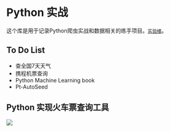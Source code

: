 # Python 实战
这个库是用于记录Python爬虫实战和数据相关的练手项目。[`实验楼`](https://www.shiyanlou.com/)。
## To Do List
- 查全国7天天气
- 携程机票查询
- Python Machine Learning book
- Pt-AutoSeed

## Python 实现火车票查询工具
![](http://i1.bvimg.com/643282/949062d7aec8543e.jpg)
